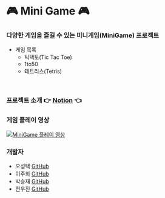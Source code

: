 # :video_game: Mini Game :video_game:

### 다양한 게임을 즐길 수 있는 미니게임(MiniGame) 프로젝트

* 게임 목록
  * 틱택토(Tic Tac Toe)
  * 1to50
  * 테트리스(Tetris)
<br>

### 프로젝트 소개 :point_right: [Notion](https://wujin97.notion.site/MiniGame-javafx-67267e65cb0547b18172e972b5299973) :point_left:

### 게임 플레이 영상<br>
[![MiniGame 플레이 영상](https://img.youtube.com/vi/H-rmzGcL-4U/0.jpg)](https://youtu.be/H-rmzGcL-4U)

### 개발자
* 오성택 [GitHub](https://github.com/sungtaekoh)
* 이주희 [GitHub](https://github.com/2ggg)
* 박승재 [GitHub](https://github.com/parkseungjae)
* 전우진 [GitHub](https://github.com/woojin97318)
